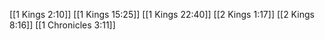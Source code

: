 [[1 Kings 2:10]]
[[1 Kings 15:25]]
[[1 Kings 22:40]]
[[2 Kings 1:17]]
[[2 Kings 8:16]]
[[1 Chronicles 3:11]]
